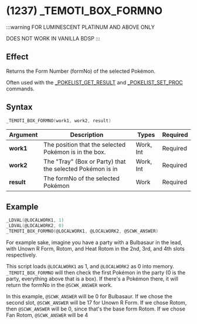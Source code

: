 # (1237) _TEMOTI_BOX_FORMNO

:::warning
FOR LUMINESCENT PLATINUM AND ABOVE ONLY

DOES NOT WORK IN VANILLA BDSP
:::

## Effect

Returns the Form Number (formNo) of the selected Pokémon.

Often used with the [_POKELIST_GET_RESULT](./267-pokelist-get-result.md) and [_POKELIST_SET_PROC](./264-pokelist-set-proc.md) commands.

## Syntax

```c
_TEMOTI_BOX_FORMNO(work1, work2, result)
```

| Argument | Description | Types | Required |
| - | - | - | - |
| **work1** | The position that the selected Pokémon is in the box. | Work, Int | Required |
| **work2** | The "Tray" (Box or Party) that the selected Pokémon is in | Work, Int | Required |
| **result** | The formNo of the selected Pokémon | Work | Required |

## Example

```c
_LDVAL(@LOCALWORK1, 1)
_LDVAL(@LOCALWORK2, 0)
_TEMOTI_BOX_FORMNO(@LOCALWORK1, @LOCALWORK2, @SCWK_ANSWER)
```

For example sake, imagine you have a party with a Bulbasaur in the lead, with Unown R Form, Rotom, and Heat Rotom in the 2nd, 3rd, and 4th slots respectively.

This script loads `@LOCALWORK1` as 1, and `@LOCALWORK2` as 0 into memory. `_TEMOTI_BOX_FORMNO` will then check the first Pokémon in the party (0 is the party, everything above that is a box). If there's a Pokémon there, it will return the formNo in the `@SCWK_ANSWER` work.

In this example, `@SCWK_ANSWER` will be 0 for Bulbasaur. If we chose the second slot, `@SCWK_ANSWER` will be 17 for Unown R Form. If we chose Rotom, then `@SCWK_ANSWER` will be 0, since that's the base form Rotom. If we chose Fan Rotom, `@SCWK_ANSWER` will be 4
